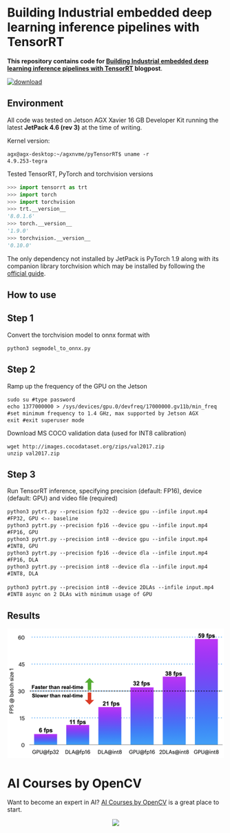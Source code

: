 # Building Industrial embedded deep learning inference pipelines with TensorRT

**This repository contains code for [Building Industrial embedded deep learning inference pipelines with TensorRT](https://learnopencv.com/building-industrial-embedded-deep-learning-inference-pipelines-with-tensorrt/) blogpost**.


[<img src="https://learnopencv.com/wp-content/uploads/2022/07/download-button-e1657285155454.png" alt="download" width="200">](https://www.dropbox.com/sh/tthiog92zve8x40/AAARBlt_1o_ZYJBbMd2K-jNBa?dl=1)

## Environment
All code was tested on Jetson AGX Xavier 16 GB Developer Kit running the latest **JetPack 4.6 (rev 3)** at the time of writing.

Kernel version:
```Shell
agx@agx-desktop:~/agxnvme/pyTensorRT$ uname -r
4.9.253-tegra
```
Tested TensorRT, PyTorch and torchvision versions
```Python
>>> import tensorrt as trt
>>> import torch
>>> import torchvision
>>> trt.__version__
'8.0.1.6'
>>> torch.__version__
'1.9.0'
>>> torchvision.__version__
'0.10.0'
```

The only dependency not installed by JetPack is PyTorch 1.9 along with its companion library torchvision which may be installed by following the [official guide](https://forums.developer.nvidia.com/t/pytorch-for-jetson-version-1-10-now-available/72048).


## How to use

## Step 1
Convert the torchvision model to onnx format with
```Shell
python3 segmodel_to_onnx.py
```

## Step 2
Ramp up the frequency of the GPU on the Jetson
```Shell
sudo su #type password
echo 1377000000 > /sys/devices/gpu.0/devfreq/17000000.gv11b/min_freq
#set minimum frequency to 1.4 GHz, max supported by Jetson AGX
exit #exit superuser mode
```

Download MS COCO validation data (used for INT8 calibration)
```Shell
wget http://images.cocodataset.org/zips/val2017.zip
unzip val2017.zip
```

## Step 3
Run TensorRT inference, specifying precision (default: FP16), device (default: GPU) and video file (required)
```Shell
python3 pytrt.py --precision fp32 --device gpu --infile input.mp4 #FP32, GPU <-- baseline
python3 pytrt.py --precision fp16 --device gpu --infile input.mp4 #FP16, GPU
python3 pytrt.py --precision int8 --device gpu --infile input.mp4 #INT8, GPU
python3 pytrt.py --precision fp16 --device dla --infile input.mp4 #FP16, DLA
python3 pytrt.py --precision int8 --device dla --infile input.mp4 #INT8, DLA

python3 pytrt.py --precision int8 --device 2DLAs --infile input.mp4 
#INT8 async on 2 DLAs with minimum usage of GPU
```

## Results
![Results](https://github.com/spmallick/learnopencv/blob/master/industrial_cv_TensorRT_python/TensorRT%20GPU%2C%20DLA%2C%20int8%20inference.png)


# AI Courses by OpenCV

Want to become an expert in AI? [AI Courses by OpenCV](https://opencv.org/courses/) is a great place to start. 

<a href="https://opencv.org/courses/">
<p align="center"> 
<img src="https://www.learnopencv.com/wp-content/uploads/2020/04/AI-Courses-By-OpenCV-Github.png">
</p>
</a>

